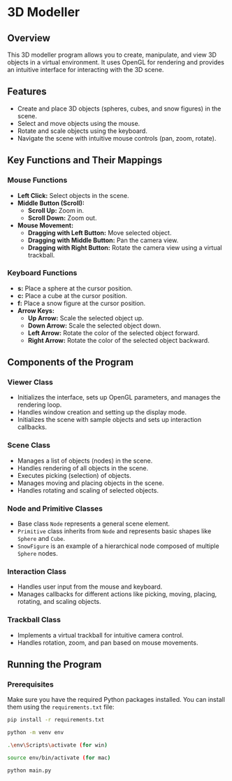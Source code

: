 # 3D Modeller

## Overview

This 3D modeller program allows you to create, manipulate, and view 3D objects in a virtual environment. It uses OpenGL for rendering and provides an intuitive interface for interacting with the 3D scene.

## Features

- Create and place 3D objects (spheres, cubes, and snow figures) in the scene.
- Select and move objects using the mouse.
- Rotate and scale objects using the keyboard.
- Navigate the scene with intuitive mouse controls (pan, zoom, rotate).

## Key Functions and Their Mappings

### Mouse Functions
- **Left Click:** Select objects in the scene.
- **Middle Button (Scroll):** 
  - **Scroll Up:** Zoom in.
  - **Scroll Down:** Zoom out.
- **Mouse Movement:**
  - **Dragging with Left Button:** Move selected object.
  - **Dragging with Middle Button:** Pan the camera view.
  - **Dragging with Right Button:** Rotate the camera view using a virtual trackball.

### Keyboard Functions
- **s:** Place a sphere at the cursor position.
- **c:** Place a cube at the cursor position.
- **f:** Place a snow figure at the cursor position.
- **Arrow Keys:**
  - **Up Arrow:** Scale the selected object up.
  - **Down Arrow:** Scale the selected object down.
  - **Left Arrow:** Rotate the color of the selected object forward.
  - **Right Arrow:** Rotate the color of the selected object backward.

## Components of the Program

### Viewer Class
- Initializes the interface, sets up OpenGL parameters, and manages the rendering loop.
- Handles window creation and setting up the display mode.
- Initializes the scene with sample objects and sets up interaction callbacks.

### Scene Class
- Manages a list of objects (nodes) in the scene.
- Handles rendering of all objects in the scene.
- Executes picking (selection) of objects.
- Manages moving and placing objects in the scene.
- Handles rotating and scaling of selected objects.

### Node and Primitive Classes
- Base class `Node` represents a general scene element.
- `Primitive` class inherits from `Node` and represents basic shapes like `Sphere` and `Cube`.
- `SnowFigure` is an example of a hierarchical node composed of multiple `Sphere` nodes.

### Interaction Class
- Handles user input from the mouse and keyboard.
- Manages callbacks for different actions like picking, moving, placing, rotating, and scaling objects.

### Trackball Class
- Implements a virtual trackball for intuitive camera control.
- Handles rotation, zoom, and pan based on mouse movements.

## Running the Program

### Prerequisites

Make sure you have the required Python packages installed. You can install them using the `requirements.txt` file:

```bash
pip install -r requirements.txt

python -m venv env

.\env\Scripts\activate (for win)

source env/bin/activate (for mac)

python main.py